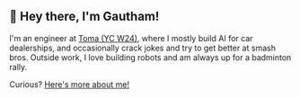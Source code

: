 ## 👋 Hey there, I'm Gautham!

I'm an engineer at [Toma (YC W24)](https://toma.com/), where I mostly build AI for car dealerships, and occasionally crack jokes and try to get better at smash bros. Outside work, I love building robots and am always up for a badminton rally.


Curious? [Here's more about me!](https://gauthamv6002.github.io/)




<!--
**GauthamV6002/GauthamV6002** is a ✨ _special_ ✨ repository because its `README.md` (this file) appears on your GitHub profile.

Here are some ideas to get you started:

- 🔭 I’m currently working on ...
- 🌱 I’m currently learning ...
- 👯 I’m looking to collaborate on ...
- 🤔 I’m looking for help with ...
- 💬 Ask me about ...
- 📫 How to reach me: ...
- 😄 Pronouns: ...
-  Fun fact: ...
-->
